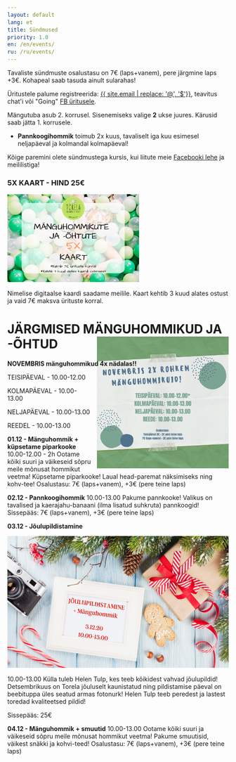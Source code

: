 ```yaml
---
layout: default
lang: et
title: Sündmused
priority: 1.0
en: /en/events/
ru: /ru/events/
---
```


Tavaliste sündmuste osalustasu on 7€ (laps+vanem), pere järgmine laps +3€. Kohapeal saab tasuda ainult sularahas!

Üritustele palume registreerida: [{{ site.email | replace: '@', '$'}}](mailto), teavitus chat'i või "Going" [FB üritusele](https://www.facebook.com/pg/Torelamangutuba/events/).

Mängutuba asub 2. korrusel. Sisenemiseks valige **2** ukse juures. Kärusid saab jätta 1. korrusele.

 * **Pannkoogihommik** toimub 2x kuus, tavaliselt iga kuu esimesel neljapäeval ja kolmandal kolmapäeval!
 
Kõige paremini olete sündmustega kursis, kui liitute meie [Facebooki lehe](https://www.facebook.com/Torelamangutuba/events/) ja meililistiga! 

### 5X KAART - HIND 25€

<img alt="5x kaart" src="5x-kaart.png" height="200">

Nimelise digitaalse kaardi saadame meilile. Kaart kehtib 3 kuud alates ostust ja vaid 7€ maksva ürituste korral.


# JÄRGMISED MÄNGUHOMMIKUD JA -ÕHTUD


**NOVEMBRIS mänguhommikud 4x nädalas!!**

<img alt="november" src="november.png" height="300" style="float: right; margin-top: -6em; margin-left: 1em">

TEISIPÄEVAL - 10.00-12.00

KOLMAPÄEVAL - 10.00-13.00

NELJAPÄEVAL - 10.00-13.00

REEDEL - 10.00-13.00





**01.12 - Mänguhommik + küpsetame piparkooke**
10.00-12.00 - 2h
Ootame kõiki suuri ja väikeseid sõpru meile mõnusat hommikut veetma!
Küpsetame piparkooke!
Laual head-paremat näksimiseks ning kohv-tee! 
Osalustasu: 7€ (laps+vanem), +3€ (pere teine laps)


**02.12 - Pannkoogihommik**
10.00-13.00
Pakume pannkooke! Valikus on tavalised ja kaerajahu-banaani (ilma lisatud suhkruta) pannkoogid! 
Sissepääs: 7€ (laps+vanem), +3€ (pere teine laps)


**03.12 - Jõulupildistamine**

<img alt="pildistamine" src="pildistamine.png" height="300" >

10.00-13.00
Külla tuleb Helen Tulp, kes teeb kõikidest vahvad jõulupildid! 
Detsembrikuus on Torela jõuluselt kaunistatud ning pildistamise päeval on beebituppa üles seatud armas fotonurk! 
Helen Tulp teeb peredest ja lastest toredad kvaliteetsed pildid!

Sissepääs: 25€


**04.12 - Mänguhommik + smuutid**
10.00-13.00
Ootame kõiki suuri ja väikeseid sõpru meile mõnusat hommikut veetma!
Pakume smuutisid, väikest snäkki ja kohvi-teed!
Osalustasu: 7€ (laps+vanem), +3€ (pere teine laps)









